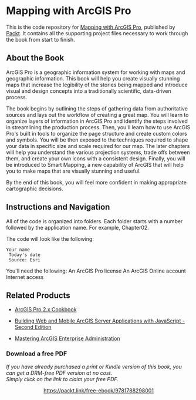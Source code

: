 


# Mapping with ArcGIS Pro
This is the code repository for [Mapping with ArcGIS Pro](https://www.packtpub.com/application-development/mapping-arcgis-pro?utm_source=github&utm_medium=repository&utm_campaign=9781788298001), published by [Packt](https://www.packtpub.com/?utm_source=github). It contains all the supporting project files necessary to work through the book from start to finish.
## About the Book
ArcGIS Pro is a geographic information system for working with maps and geographic information. This book will help you create visually stunning maps that increase the legibility of the stories being mapped and introduce visual and design concepts into a traditionally scientific, data-driven process.

The book begins by outlining the steps of gathering data from authoritative sources and lays out the workflow of creating a great map. You will learn to organize layers of information in ArcGIS Pro and identify the steps involved in streamlining the production process. Then, you'll learn how to use ArcGIS Pro's built in tools to organize the page structure and create custom colors and symbols. You will be then exposed to the techniques required to shape your data in specific size and scale required for our map. The later chapters will help you understand the various projection systems, trade offs between them, and create your own icons with a consistent design. Finally, you will be introduced to Smart Mapping, a new capability of ArcGIS that will help you to make maps that are visually stunning and useful.

By the end of this book, you will feel more confident in making appropriate cartographic decisions.

## Instructions and Navigation
All of the code is organized into folders. Each folder starts with a number followed by the application name. For example, Chapter02.



The code will look like the following:
```
Your name
 Today's date
 Source: Esri 
```

You'll need the following:
An ArcGIS Pro license
An ArcGIS Online account
Internet access

## Related Products
* [ArcGIS Pro 2.x Cookbook](https://www.packtpub.com/application-development/arcgis-pro-2x-cookbook?utm_source=github&utm_medium=repository&utm_campaign=9781788299039)

* [Building Web and Mobile ArcGIS Server Applications with JavaScript - Second Edition](https://www.packtpub.com/application-development/building-web-and-mobile-arcgis-server-applications-javascript-second-edition?utm_source=github&utm_medium=repository&utm_campaign=9781787280526)

* [Mastering ArcGIS Enterprise Administration](https://www.packtpub.com/application-development/mastering-arcgis-enterprise-administration?utm_source=github&utm_medium=repository&utm_campaign=9781788297493)

### Download a free PDF

 <i>If you have already purchased a print or Kindle version of this book, you can get a DRM-free PDF version at no cost.<br>Simply click on the link to claim your free PDF.</i>
<p align="center"> <a href="https://packt.link/free-ebook/9781788298001">https://packt.link/free-ebook/9781788298001 </a> </p>